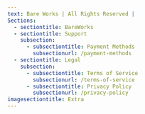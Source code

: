 ```yaml
---
text: Bare Works | All Rights Reserved |
Sections:
  - sectiontitle: BareWorks
  - sectiontitle: Support
    subsection:
      - subsectiontitle: Payment Methods
        subsectionurl: /payment-methods
  - sectiontitle: Legal
    subsection:
      - subsectiontitle: Terms of Service
        subsectionurl: /terms-of-service
      - subsectiontitle: Privacy Policy
        subsectionurl: /privacy-policy
imagesectiontitle: Extra
---
```


